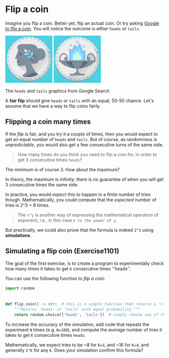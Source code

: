 # Flip a coin

Imagine you flip a coin. Better yet, flip an actual coin. Or try asking [Google to flip a coin](https://www.google.com/search?q=flip+a+coin).
You will notice the outcome is either ``heads`` or ``tails``.

![Heads](heads.png)
![Tails](tails.png)

The ``heads`` and ``tails`` graphics from Google Search

A **fair flip** should give ``heads`` or ``tails`` with an equal, 50-50 chance. Let's assume that we have a way to flip coins fairly.

## Flipping a coin many times

If the _flip_ is fair, and you try it a couple of times, then you would expect to get an equal number of ``heads`` and ``tails``.
But of course, as randomness is _unpredictable_, you would also get a few consecutive turns of the same side.

> How many times do you think you need to flip a coin for, in order to get 3 consecutive times ``heads``?

The minimum is of course 3. How about the maximum?

In theory, the maximum is infinity: there is no guarantee of when you will get 3 consecutive times the same side.

In practice, you would _expect_ this to happen in a finite number of tries though.
Mathematically, you could compute that the _expected_ number of tries is 2^3 = 8 times.

> The ``x^y`` is another way of expressing the mathematical operation of exponent, i.e., in this case ``x to the power of y``.
 
But practically, we could also prove that the formula is indeed ``2^3`` using **simulations**.

## Simulating a flip coin (Exercise1101)

The goal of the first exercise, is to create a program to experimentally check how many times it takes to get
``K`` consecutive times ''heads''.

You can use the following function to _flip a coin_:

```python
import random


def flip_coin() -> str:  # this is a simple function that returns a 'str'
    """Returns 'heads' or 'tails' with equal probability."""
    return random.choice(['heads', 'tails'])  # simply choose one of the 2 values in the list and return it
```

To increase the accuracy of the simulation, add code that repeats the experiment ``N`` times (e.g. ``N=100``),
and compute the _average_ number of tries it takes to get ``K`` consecutive times ``heads``.

Mathematically, we expect tries to be ~8 for ``K=3``, and ~16 for ``K=4``, and generally ``2^K`` for any ``K``.
Does your simulation confirm this formula?
